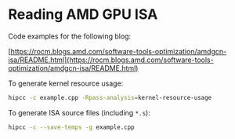 # Reading AMD GPU ISA

Code examples for the following blog:

[https://rocm.blogs.amd.com/software-tools-optimization/amdgcn-isa/README.html](https://rocm.blogs.amd.com/software-tools-optimization/amdgcn-isa/README.html)


To generate kernel resource usage:

```bash
hipcc -c example.cpp -Rpass-analysis=kernel-resource-usage
```

To generate ISA source files (including `*.s`):

```bash
hipcc -c --save-temps -g example.cpp
```
